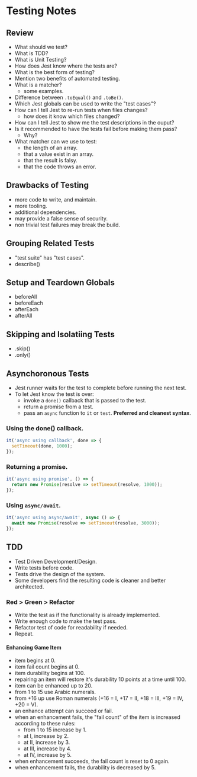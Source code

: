 # Testing Notes

## Review

- What should we test?
- What is TDD?
- What is Unit Testing?
- How does Jest know where the tests are?
- What is the best form of testing?
- Mention two benefits of automated testing.
- What is a matcher?
  - some examples.
- Difference between `.toEqual()` and `.toBe()`.
- Which Jest globals can be used to write the "test cases"?
- How can I tell Jest to re-run tests when files changes?
  - how does it know which files changed?
- How can I tell Jest to show me the test descriptions in the ouput?
- Is it recommended to have the tests fail before making them pass?
  - Why?
- What matcher can we use to test:
  - the length of an array.
  - that a value exist in an array.
  - that the result is falsy.
  - that the code throws an error.

## Drawbacks of Testing

- more code to write, and maintain.
- more tooling.
- additional dependencies.
- may provide a false sense of security.
- non trivial test failures may break the build.

## Grouping Related Tests

- "test suite" has "test cases".
- describe()

## Setup and Teardown Globals

- beforeAll
- beforeEach
- afterEach
- afterAll

## Skipping and Isolatiing Tests

- .skip()
- .only()

## Asynchoronous Tests

- Jest runner waits for the test to complete before running the next test.
- To let Jest know the test is over:
  - invoke a `done()` callback that is passed to the test.
  - return a promise from a test.
  - pass an `async` function to `it` or `test`. **Preferred and cleanest syntax**.

### Using the done() callback.

```js
it('async using callback', done => {
  setTimeout(done, 1000);
});
```

### Returning a promise.

```js
it('async using promise', () => {
  return new Promise(resolve => setTimeout(resolve, 1000));
});
```

### Using `async/await`.

```js
it('async using async/await', async () => {
  await new Promise(resolve => setTimeout(resolve, 3000));
});
```

## TDD

- Test Driven Development/Design.
- Write tests before code.
- Tests drive the design of the system.
- Some developers find the resulting code is cleaner and better architected.

### Red > Green > Refactor

- Write the test as if the functionality is already implemented.
- Write enough code to make the test pass.
- Refactor test of code for readability if needed.
- Repeat.

#### Enhancing Game Item

- item begins at 0.
- item fail count begins at 0.
- item durability begins at 100.
- repairing an item will restore it's durability 10 points at a time until 100.
- item can be enhanced up to 20.
- from 1 to 15 use Arabic numerals.
- from +16 up use Roman numerals (+16 = I, +17 = II, +18 = III, +19 = IV, +20 = V).
- an enhance attempt can succeed or fail.
- when an enhancement fails, the "fail count" of the item is increased according to these rules:
  - from 1 to 15 increase by 1.
  - at I, increase by 2.
  - at II, increase by 3.
  - at III, increase by 4.
  - at IV, increase by 5.
- when enhancement succeeds, the fail count is reset to 0 again.
- when enhancement fails, the durability is decreased by 5.
